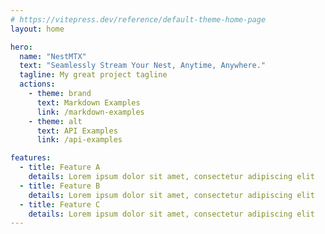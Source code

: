 ```yaml
---
# https://vitepress.dev/reference/default-theme-home-page
layout: home

hero:
  name: "NestMTX"
  text: "Seamlessly Stream Your Nest, Anytime, Anywhere."
  tagline: My great project tagline
  actions:
    - theme: brand
      text: Markdown Examples
      link: /markdown-examples
    - theme: alt
      text: API Examples
      link: /api-examples

features:
  - title: Feature A
    details: Lorem ipsum dolor sit amet, consectetur adipiscing elit
  - title: Feature B
    details: Lorem ipsum dolor sit amet, consectetur adipiscing elit
  - title: Feature C
    details: Lorem ipsum dolor sit amet, consectetur adipiscing elit
---
```


